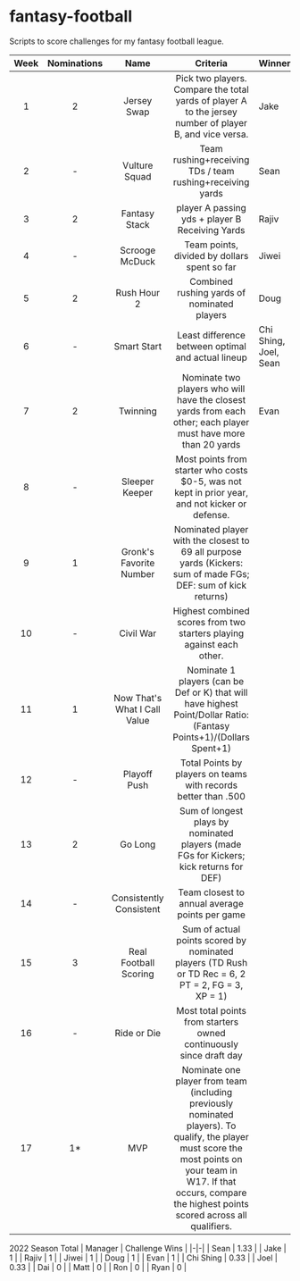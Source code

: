 # fantasy-football

Scripts to score challenges for my fantasy football league.

| Week | Nominations |             Name             |                                                                                                         Criteria                                                                                                        | Winner |
|:----:|:-----------:|:----------------------------:|:-----------------------------------------------------------------------------------------------------------------------------------------------------------------------------------------------------------------------:|--------|
|   1  |      2      |          Jersey Swap         | Pick two players. Compare the total yards of player A to the jersey number of player B, and vice versa.                                                                                                                 | Jake   |
|   2  |      -      |         Vulture Squad        | Team rushing+receiving TDs / team rushing+receiving yards                                                                                                                                                               | Sean   |
|   3  |      2      |         Fantasy Stack        | player A passing yds + player B Receiving Yards                                                                                                                                                                         | Rajiv  |
|   4  |      -      |        Scrooge McDuck        | Team points, divided by dollars spent so far                                                                                                                                                                            | Jiwei  |
|   5  |      2      |          Rush Hour 2         | Combined rushing yards of nominated players                                                                                                                                                                             | Doug   |
|   6  |      -      |          Smart Start         | Least difference between optimal and actual lineup                                                                                                                                                         |Chi Shing, Joel, Sean|
|   7  |      2      |           Twinning           | Nominate two players who will have the closest yards from each other; each player must have more than 20 yards                                                                                                          | Evan |
|   8  |      -      |        Sleeper Keeper        | Most points from starter who costs $0-5, was not kept in prior year, and not kicker or defense.                                                                                                                         |        |
|   9  |      1      |    Gronk's Favorite Number   | Nominated player with the closest to 69 all purpose yards (Kickers: sum of made FGs; DEF: sum of kick returns)                                                                                                          |        |
|  10  |      -      |           Civil War          | Highest combined scores from two starters playing against each other.                                                                                                                                                   |        |
|  11  |      1      | Now That's What I Call Value | Nominate 1 players (can be Def or K) that will have highest Point/Dollar Ratio: (Fantasy Points+1)/(Dollars Spent+1)                                                                                                    |        |
|  12  |      -      |         Playoff Push         | Total Points by players on teams with records better than .500                                                                                                                                                          |        |
|  13  |      2      |            Go Long           | Sum of longest plays by nominated players (made FGs for Kickers; kick returns for DEF)                                                                                                                                  |        |
|  14  |      -      |    Consistently Consistent   | Team closest to annual average points per game                                                                                                                                                                          |        |
|  15  |      3      |     Real Football Scoring    | Sum of actual points scored by nominated players (TD Rush or TD Rec = 6, 2 PT = 2, FG = 3, XP = 1)                                                                                                                      |        |
|  16  |      -      |          Ride or Die         | Most total points from starters owned continuously since draft day                                                                                                                                                      |        |
|  17  |      1*     |              MVP             | Nominate one player from team (including previously nominated players). To qualify, the player must score the most points on your team in W17. If that occurs, compare the highest points scored across all qualifiers. |        |

2022 Season Total
| Manager | Challenge Wins |
|-|-|
| Sean | 1.33 |
| Jake | 1 |
| Rajiv | 1 |
| Jiwei | 1 |
| Doug | 1 |
| Evan | 1 |
| Chi Shing | 0.33 |
| Joel | 0.33 |
| Dai | 0 |
| Matt | 0 |
| Ron | 0 |
| Ryan | 0 |
